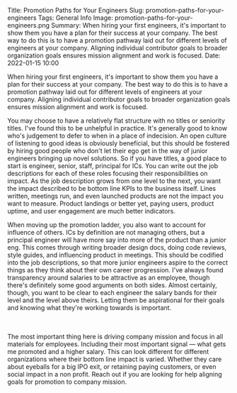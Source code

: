 Title: Promotion Paths for Your Engineers
Slug: promotion-paths-for-your-engineers
Tags: General Info
Image: promotion-paths-for-your-engineers.png
Summary: When hiring your first engineers, it's important to show them you have a plan for their success at your company. The best way to do this is to have a promotion pathway laid out for different levels of engineers at your company. Aligning individual contributor goals to broader organization goals ensures mission alignment and work is focused.
Date: 2022-01-15 10:00

When hiring your first engineers, it's important to show them you have a plan for their success at your company. The best way to do this is to have a promotion pathway laid out for different levels of engineers at your company. Aligning individual contributor goals to broader organization goals ensures mission alignment and work is focused.

You may choose to have a relatively flat structure with no titles or seniority titles. I've found this to be unhelpful in practice. It's generally good to know who's judgement to defer to when in a place of indecision. An open culture of listening to good ideas is obviously beneficial, but this should be fostered by hiring good people who don't let their ego get in the way of junior engineers bringing up novel solutions. So if you have titles, a good place to start is engineer, senior, staff, principal for ICs. You can write out the job descriptions for each of these roles focusing their responsibilities on impact. As the job description grows from one level to the next, you want the impact described to be bottom line KPIs to the business itself. Lines written, meetings run, and even launched products are not the impact you want to measure. Product landings or better yet, paying users, product uptime, and user engagement are much better indicators.

When moving up the promotion ladder, you also want to account for influence of others. ICs by definition are not managing others, but a principal engineer will have more say into more of the product than a junior eng. This comes through writing broader design docs, doing code reviews, style guides, and influencing product in meetings. This should be codified into the job descriptions, so that more junior engineers aspire to the correct things as they think about their own career progression. I've always found transparency around salaries to be attractive as an employee, though there's definitely some good arguments on both sides. Almost certainly, though, you want to be clear to each engineer the salary bands for their level and the level above theirs. Letting them be aspirational for their goals and knowing what they're working towards is important.


<br><br>
The most important thing here is driving company mission and focus in all materials for employees. Including their most important signal — what gets me promoted and a higher salary. This can look different for different organizations where their bottom line impact is varied. Whether they care about eyeballs for a big IPO exit, or retaining paying customers, or even social impact in a non profit. Reach out if you are looking for help aligning goals for promotion to company mission.
